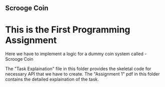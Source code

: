 ## Scrooge Coin
# This is the First Programming Assignment

Here we have to implement a logic for a dummy coin system called - Scrooge Coin 

The "Task Explaination" file in this folder provides the skeletal code for necessary API that we have to create.
The "Assignment 1" pdf in this folder contains the detailed explaination of the task.
